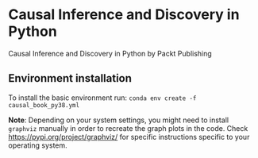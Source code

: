 # Causal Inference and Discovery in Python
Causal Inference and Discovery in Python by Packt Publishing

## Environment installation
To install the basic environment run:
`conda env create -f causal_book_py38.yml`

**Note**: Depending on your system settings, you might need to install `graphviz` manually in order to recreate the graph plots in the code. 
Check https://pypi.org/project/graphviz/ for specific instructions 
specific to your operating system.
